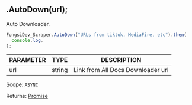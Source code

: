 ## .AutoDown(url);

Auto Downloader.

```js
FongsiDev_Scraper.AutoDown("URLs from tiktok, MediaFire, etc").then(
  console.log,
);
```

| PARAMETER | TYPE   | DESCRIPTION             |
| --------- | ------ | ----------------------- |
| url       | string | Link from All Docs Downloader url |

Scope: `ASYNC`

Returns: <a href="https://developer.mozilla.org/en-US/docs/Web/JavaScript/Reference/Global_Objects/Promise">Promise</a><Object>
